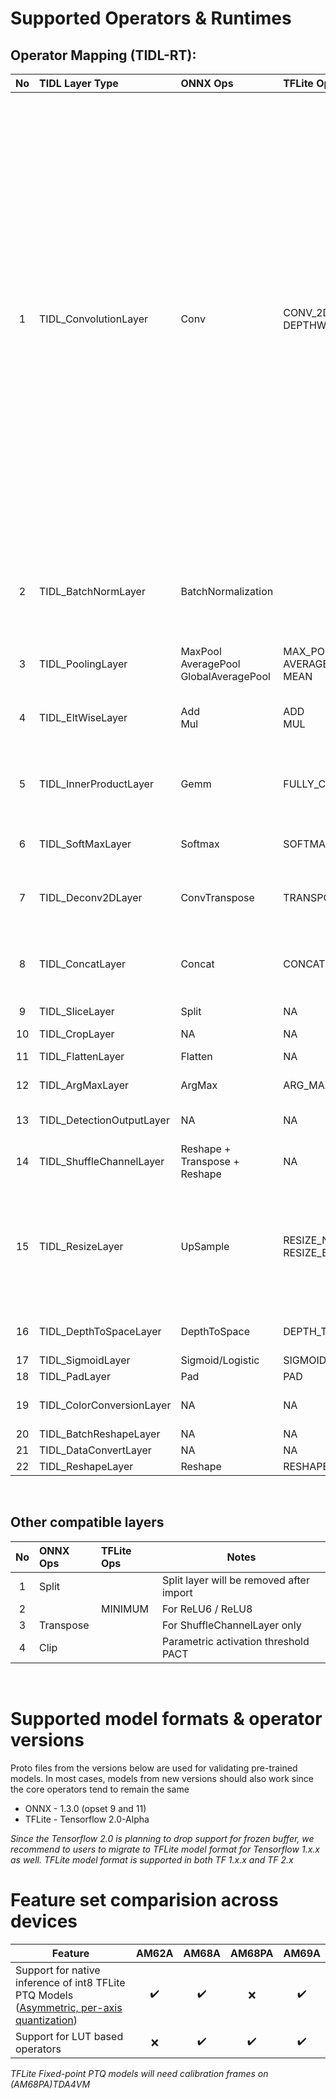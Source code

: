 # Supported Operators & Runtimes

## Operator Mapping (TIDL-RT):

<div align="center">

| No | TIDL Layer Type                | ONNX Ops                                    | TFLite Ops                                 | Notes |
|:--:|:-------------------------------|:--------------------------------------------|:-------------------------------------------|:------|
| 1  | TIDL_ConvolutionLayer          | Conv                                        | CONV_2D<br>DEPTHWISE_CONV_2D               | Regular & Depthwise convolution will be imported as convolution <br> For TFLite DepthwiseConv2dNative, depth_multiplier shall be 1 if number of input channels > 1. <br> ReLU & Batchnorm layers will be merged into convolution to get better performance<br>Validated kernel sizes: 1x1, 3x3, 5x5, 7x7,1x3,3x1,1x5,5x1,1x7,7x1.<br> If stride == 4, only supported kernel == 11x11.<br>if stride == 2, kernel should be less than 7. Even kernel dimensions like 2x2, 4x4, 6x6 are not supported.<br>Depthwise Separable Convolution only supports 3x3,5x5,7x7 with stride 1 and 3x3 with stride 2.<br> Dilated Convolution is only supported for non-strided convolution<br> **Note : Please refer to MMALIB's release notes in your SDK for all supported configuration**<br> **Note : Some of the kernel combinations are not optimized in the current release, please refer to MMALIB's release notes for the same** |
| 2  | TIDL_BatchNormLayer            | BatchNormalization                          |                                            | ReLU, Scale, Bias, PReLU, Leaky ReLU, Hard Sigmoid, TanH & ELU will be merged & imported as batchnorm<br> All channel-wise broadcast operations are mapped to batchnorm |
| 3  | TIDL_PoolingLayer              | MaxPool<br>AveragePool<br>GlobalAveragePool | MAX_POOL_2D<br>AVERAGE_POOL_2D<br>MEAN     | Pooling has been validated for the following kernel sizes: 3x3,2x2,1x1, with a maximum stride of 2 |
| 4  | TIDL_EltWiseLayer              | Add<br>Mul                                  | ADD<br>MUL                                 | Support for 2 tensors validated extensively, multiple input tensors have had limited validation |
| 5  | TIDL_InnerProductLayer         | Gemm                                        | FULLY_CONNECTED                            | Input shape must be 1x1x1xN.Please use global pooling/flatten before innerproduct<br>Feature size larger than 2048*2048 is not optimal |
| 6  | TIDL_SoftMaxLayer              | Softmax                                     | SOFTMAX                                    | Input shape must be 1x1x1xN. Please use global pooling/flatten before softmax. |
| 7  | TIDL_Deconv2DLayer             | ConvTranspose                               | TRANSPOSE_CONV                             | Only 8x8, 4x4 and 2x2 kernel with 2x2 stride is supported. It is recommended to use Resize/Upsample to get better performance|
| 8  | TIDL_ConcatLayer               | Concat                                      | CONCATENATION                              | Concat defaults channel-wise by default. Concat will be width-wise if it happens post a flatten layer (used in the context of SSD)|
| 9  | TIDL_SliceLayer                | Split                                       | NA                                         | Only channel wise slice is supported |
| 10 | TIDL_CropLayer                 | NA                                          | NA                                         |  |
| 11 | TIDL_FlattenLayer              | Flatten                                     | NA                                         | 16-bit is not optimal in the current version|
| 12 | TIDL_ArgMaxLayer               | ArgMax                                      | ARG_MAX                                    | Only axis == 1 is supported (For Semantic Segmentation) |
| 13 | TIDL_DetectionOutputLayer      | NA                                          | NA                                         | Please refer to the [Meta Architecture Documentation](./tidl_fsg_od_meta_arch.md) for further details |
| 14 | TIDL_ShuffleChannelLayer       | Reshape + Transpose + Reshape               | NA                                         |  |
| 15 | TIDL_ResizeLayer               | UpSample                                    | RESIZE_NEAREST_NEIGHBOR<br>RESIZE_BILINEAR | Only power of 2 and symmetric resize is supported <br>Any resize ratio which is power of 2 and greater than 4 will be placed by combination of 4x4 resize layer and 2x2 resize layer <br> For example, an 8x8 resize will be replaced by a 4x4 resize followed by a 2x2 resize  |
| 16 | TIDL_DepthToSpaceLayer         | DepthToSpace                                | DEPTH_TO_SPACE                             |  Supports non-strided convolution with upscale factors of 2, 4 and 8 | 
| 17 | TIDL_SigmoidLayer              | Sigmoid/Logistic                            | SIGMOID/LOGISTIC                           |   |
| 18 | TIDL_PadLayer                  | Pad                                         | PAD                                        |   |
| 19 | TIDL_ColorConversionLayer      | NA                                          | NA                                         |  Only YUV420 NV12 format conversion to RGB/BGR color format is supported |
| 20 | TIDL_BatchReshapeLayer         | NA                                          | NA                                         |  |
| 21 | TIDL_DataConvertLayer          | NA                                          | NA                                         |  |
| 22 | TIDL_ReshapeLayer              | Reshape                                     | RESHAPE                                         |  |
</div>
<br>

## Other compatible layers

<div align="center">

| No | ONNX Ops  | TFLite Ops    | Notes |
|:--:|:----------|:--------------|-------|
| 1  | Split     |               | Split layer will be removed after import |
| 2  |            | MINIMUM       | For ReLU6 / ReLU8      |
| 3  | Transpose |               | For ShuffleChannelLayer only      |
| 4 | Clip      |               | Parametric activation threshold PACT       |

</div>
<br>


# Supported model formats & operator versions
Proto files from the versions below are used for validating pre-trained models. In most cases, models from new versions should also work since the core operators tend to remain the same
  - ONNX - 1.3.0 (opset 9 and 11)
  - TFLite - Tensorflow 2.0-Alpha

*Since the Tensorflow 2.0 is planning to drop support for frozen buffer, we recommend to users to migrate to TFLite model format for Tensorflow 1.x.x as well. TFLite model format is supported in both TF 1.x.x and TF 2.x*


# Feature set comparision across devices

<div align="center">

| Feature  | AM62A | AM68A |AM68PA | AM69A|
| ------- |:-----------:|:-----------:|:-----------:|:-----------:|
| Support for native inference of int8 TFLite PTQ Models <br> ([Asymmetric, per-axis quantization](tidl_fsg_quantization.md#d-native-support-for-tensorflow-lite-int8-ptq-models))  | :heavy_check_mark: |:heavy_check_mark: | :x: |:heavy_check_mark:|
| Support for LUT based operators  | :x: |:heavy_check_mark: | :heavy_check_mark:|:heavy_check_mark:|

</div>

*TFLite Fixed-point PTQ models will need calibration frames on (AM68PA)TDA4VM*